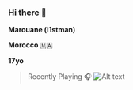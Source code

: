 ### Hi there 👋


**Marouane (l1stman)** 

**Morocco** 🇲🇦

**17yo**

> Recently Playing 🎧
![Alt text](https://spotify-recently-played-readme.vercel.app/api?user=5cqgqne50aicudjnwmvl9m2as&count=1)
